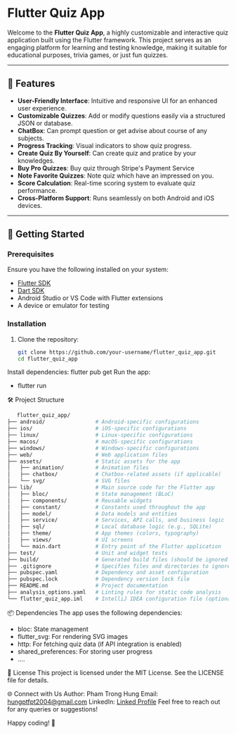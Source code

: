 # Flutter Quiz App

Welcome to the **Flutter Quiz App**, a highly customizable and interactive quiz application built using the Flutter framework. This project serves as an engaging platform for learning and testing knowledge, making it suitable for educational purposes, trivia games, or just fun quizzes.

---

## 📖 Features

- **User-Friendly Interface**: Intuitive and responsive UI for an enhanced user experience.
- **Customizable Quizzes**: Add or modify questions easily via a structured JSON or database.
- **ChatBox**: Can prompt question or get advise about course of any subjects.
- **Progress Tracking**: Visual indicators to show quiz progress.
- **Create Quiz By Yourself**: Can create quiz and pratice by your knowledges.
- **Buy Pro Quizzes**: Buy quiz through Stripe's Payment Service
- **Note Favorite Quizzes**: Note quiz which have an impressed on you.
- **Score Calculation**: Real-time scoring system to evaluate quiz performance.
- **Cross-Platform Support**: Runs seamlessly on both Android and iOS devices.

---

## 🚀 Getting Started

### Prerequisites

Ensure you have the following installed on your system:

- [Flutter SDK](https://docs.flutter.dev/get-started/install)
- [Dart SDK](https://dart.dev/get-dart)
- Android Studio or VS Code with Flutter extensions
- A device or emulator for testing

### Installation

1. Clone the repository:
   ```bash
   git clone https://github.com/your-username/flutter_quiz_app.git
   cd flutter_quiz_app
Install dependencies:
flutter pub get
Run the app:
- flutter run

🛠️ Project Structure
   ```bash
      flutter_quiz_app/
   ├── android/                # Android-specific configurations
   ├── ios/                    # iOS-specific configurations
   ├── linux/                  # Linux-specific configurations
   ├── macos/                  # macOS-specific configurations
   ├── windows/                # Windows-specific configurations
   ├── web/                    # Web application files
   ├── assets/                 # Static assets for the app
   │   ├── animation/          # Animation files
   │   ├── chatbox/            # Chatbox-related assets (if applicable)
   │   └── svg/                # SVG files
   ├── lib/                    # Main source code for the Flutter app
   │   ├── bloc/               # State management (BLoC)
   │   ├── components/         # Reusable widgets
   │   ├── constant/           # Constants used throughout the app
   │   ├── model/              # Data models and entities
   │   ├── service/            # Services, API calls, and business logic
   │   ├── sql/                # Local database logic (e.g., SQLite)
   │   ├── theme/              # App themes (colors, typography)
   │   ├── views/              # UI screens
   │   └── main.dart           # Entry point of the Flutter application
   ├── test/                   # Unit and widget tests
   ├── build/                  # Generated build files (should be ignored in Git)
   ├── .gitignore              # Specifies files and directories to ignore in Git
   ├── pubspec.yaml            # Dependency and asset configuration
   ├── pubspec.lock            # Dependency version lock file
   ├── README.md               # Project documentation
   ├── analysis_options.yaml   # Linting rules for static code analysis
   └── flutter_quiz_app.iml    # IntelliJ IDEA configuration file (optional)
```

📦 Dependencies
The app uses the following dependencies:
- bloc: State management
- flutter_svg: For rendering SVG images
- http: For fetching quiz data (if API integration is enabled)
- shared_preferences: For storing user progress
- ....


📜 License
This project is licensed under the MIT License. See the LICENSE file for details.

🌐 Connect with Us
Author: Pham Trong Hung
Email: hungptfpt2004@gmail.com
LinkedIn: [Linked Profile](https://www.linkedin.com/in/ph%E1%BA%A1m-tr%E1%BB%8Dng-h%C3%B9ng-a58a51339/)
Feel free to reach out for any queries or suggestions!

Happy coding! 🎉








